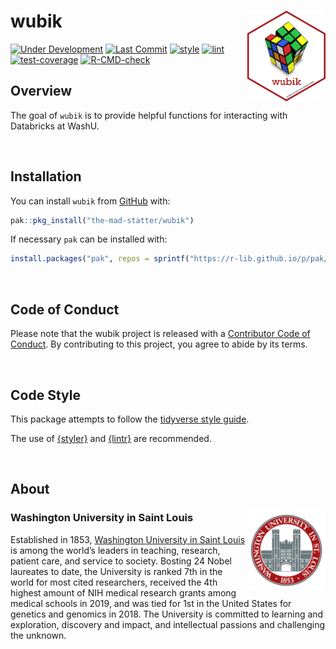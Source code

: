 
<!-- README.md is generated from README.Rmd. Please edit that file -->

# wubik <img src="man/figures/wubik_hex.png" align="right" width="125px" />

<!-- badges: start -->

[![Under
Development](https://img.shields.io/badge/status-under%20development-red.svg)](https://github.com/the-mad-statter/wubik)
[![Last
Commit](https://img.shields.io/github/last-commit/the-mad-statter/wubik.svg)](https://github.com/the-mad-statter/wubik/commits/main)
[![style](https://github.com/the-mad-statter/wubik/actions/workflows/style.yaml/badge.svg)](https://github.com/the-mad-statter/wubik/actions/workflows/style.yaml)
[![lint](https://github.com/the-mad-statter/wubik/actions/workflows/lint.yaml/badge.svg)](https://github.com/the-mad-statter/wubik/actions/workflows/lint.yaml)
[![test-coverage](https://github.com/the-mad-statter/wubik/actions/workflows/test-coverage.yaml/badge.svg)](https://github.com/the-mad-statter/wubik/actions/workflows/test-coverage.yaml)
[![R-CMD-check](https://github.com/the-mad-statter/wubik/actions/workflows/R-CMD-check.yaml/badge.svg)](https://github.com/the-mad-statter/wubik/actions/workflows/R-CMD-check.yaml)
<!-- badges: end -->

## Overview

The goal of `wubik` is to provide helpful functions for interacting with
Databricks at WashU.

<br />

## Installation

You can install `wubik` from
[GitHub](https://github.com/the-mad-statter/wubik) with:

``` r
pak::pkg_install("the-mad-statter/wubik")
```

If necessary `pak` can be installed with:

``` r
install.packages("pak", repos = sprintf("https://r-lib.github.io/p/pak/stable/%s/%s/%s", .Platform$pkgType, R.Version()$os, R.Version()$arch))
```

<br />

## Code of Conduct

Please note that the wubik project is released with a [Contributor Code
of
Conduct](https://contributor-covenant.org/version/2/0/CODE_OF_CONDUCT.html).
By contributing to this project, you agree to abide by its terms.

<br />

## Code Style

This package attempts to follow the [tidyverse style
guide](https://style.tidyverse.org/index.html).

The use of [{styler}](https://github.com/r-lib/styler) and
[{lintr}](https://github.com/r-lib/lintr) are recommended.

<br />

## About

### Washington University in Saint Louis <img src="man/figures/brookings_seal.png" align="right" width="125px"/>

Established in 1853, [Washington University in Saint
Louis](https://www.wustl.edu) is among the world’s leaders in teaching,
research, patient care, and service to society. Bosting 24 Nobel
laureates to date, the University is ranked 7th in the world for most
cited researchers, received the 4th highest amount of NIH medical
research grants among medical schools in 2019, and was tied for 1st in
the United States for genetics and genomics in 2018. The University is
committed to learning and exploration, discovery and impact, and
intellectual passions and challenging the unknown.
